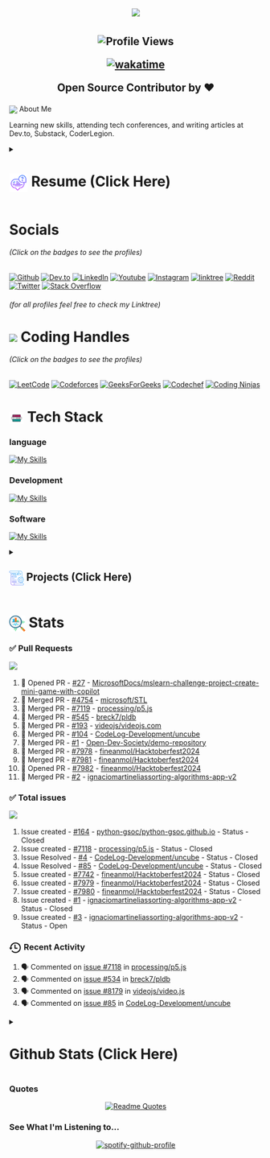 <!--Intro-->
<h1 align="center">
    <img src="https://readme-typing-svg.herokuapp.com/?font=Montserrat&size=35&center=true&vCenter=true&width=500&height=70&duration=3500&lines=Hi+There!+👋;+I'm+Ravi+Pratap+Singh+!;" />
</h1>
<h2 align="center">
  <img src="https://komarev.com/ghpvc/?username=ravixalgorithm&color=dc143c&style=for-the-badge" alt="Profile Views" style="height:21px;">
  
  [![wakatime](https://wakatime.com/badge/user/ec7c4227-309f-473e-aed9-683f8c591ab0.svg)](https://wakatime.com/@ec7c4227-309f-473e-aed9-683f8c591ab0)
  
Open Source Contributor by ♥
</h2>

<!--About-->
<img align ='center' src="https://i.giphy.com/media/v1.Y2lkPTc5MGI3NjExdjh2dDM4bDhyYzM5NmppaHJ6dG56Mmh3bTkyanFkdWRvZ3R1cGoycSZlcD12MV9pbnRlcm5hbF9naWZfYnlfaWQmY3Q9ZQ/LOnt6uqjD9OexmQJRB/giphy.gif" width="37" /> About Me

Learning new skills, attending tech conferences, and writing articles at Dev.to, Substack, CoderLegion.


<!-- Resume -->
<details>
  <summary>
    <h1>
      <img align="center" src="https://github.com/ravixalgorithm/ravixalgorithm/blob/main/icons/about.png" width="37" />
    Resume (Click Here)
    </h1>
  </summary>


  <!-- Academics -->
  <h3>
    <img align="center" src="https://github.com/ravixalgorithm/ravixalgorithm/blob/main/icons/academics.png" width="29"/>
    Academics
  </h3>
  <div>
    <img src="https://img.shields.io/badge/B.Tech-Harcourt Butler Technical University-1877F2?style=for-the-badge">
  </div>
  <div>
    <img src="https://img.shields.io/badge/CGPA-7.272-EFEEE9?style=for-the-badge">
  </div>


  <!-- Experience -->
  <h3>
    <img align="center" src="https://github.com/ravixalgorithm/ravixalgorithm/blob/main/icons/experience.png" width="29"/>
    Experience
  </h3>
  
  - Aspire Leader 2024 at Aspire Institute, Harvard University | Apr-2024 - Present - [Communication, Personal Development, Networking]
  
  - Ambassador at Viral Fission | Apr-2024 - Present - [Social Media, Networking, Content Creation]
    
  - Student Ambassador at LetsUpgrade | Jun-2024 - Jul-2024 - [Marketing, Social Media, Networking]
</details>


<!-- Socials -->
# Socials
<h6>(Click on the badges to see the profiles)</h6>

[![Github](https://img.shields.io/badge/GitHub-100000?style=for-the-badge&logo=github&logoColor=white)](https://github.com/ravixalgorithm)
[![Dev.to](https://img.shields.io/badge/dev.to-0A0A0A?style=for-the-badge&logo=devdotto&logoColor=white)](https://dev.to/ravixalgorithm)
[![LinkedIn](https://img.shields.io/badge/LinkedIn-0077B5?style=for-the-badge&logo=linkedin&logoColor=white)](https://www.linkedin.com/in/ravixalgorithm/)
[![Youtube](https://img.shields.io/badge/YouTube-FF0000?style=for-the-badge&logo=youtube&logoColor=white)](https://www.youtube.com/@ravixalgorithm)
[![Instagram](https://img.shields.io/badge/Instagram-E4405F?style=for-the-badge&logo=instagram&logoColor=white)](https://www.instagram.com/ravixalgorithm)
[![linktree](https://img.shields.io/badge/linktree-39E09B?style=for-the-badge&logo=linktree&logoColor=white)](https://linktr.ee/ravixalgorithm)
[![Reddit](https://img.shields.io/badge/Reddit-FF4500?style=for-the-badge&logo=reddit&logoColor=white)](https://www.reddit.com/user/ravixalgorithm/)
[![Twitter](https://img.shields.io/badge/Twitter-1DA1F2?style=for-the-badge&logo=twitter&logoColor=white)](https://x.com/ravixalgorithm)
[![Stack Overflow](https://img.shields.io/badge/Stack_Overflow-FE7A16?style=for-the-badge&logo=stack-overflow&logoColor=white)](https://stackoverflow.com/users/22982248/ravixalgorithm)
<h6>(for all profiles feel free to check my Linktree)</h6>

<!-- Coding handles -->
<h1>
  <img align="center" src="https://user-images.githubusercontent.com/74038190/216122041-518ac897-8d92-4c6b-9b3f-ca01dcaf38ee.png" width="29"/>
  Coding Handles
  
</h1>
<h6>(Click on the badges to see the profiles)</h6>

[![LeetCode](https://img.shields.io/badge/LeetCode-000000?style=for-the-badge&logo=LeetCode&logoColor=#d16c06)](https://leetcode.com/u/ravixalgorithm/)
[![Codeforces](https://img.shields.io/badge/Codeforces-445f9d?style=for-the-badge&logo=Codeforces&logoColor=white)](https://codeforces.com/profile/ravixalgorithm)
[![GeeksForGeeks](https://img.shields.io/badge/GeeksforGeeks-gray?style=for-the-badge&logo=geeksforgeeks&logoColor=#35914c)](https://www.geeksforgeeks.org/user/ravixalgorithm/)
[![Codechef](https://img.shields.io/badge/-CodeChef-5B4638?style=for-the-badge&logo=CodeChef&logoColor=white)](https://www.codechef.com/users/ravixalgorithm)
[![Coding Ninjas](https://img.shields.io/badge/coding%20ninjas-DD6620?style=for-the-badge&logo=codingninjas&logoColor=white)](https://www.naukri.com/code360/profile/ravixalgorithm)



<!-- Tech Stack -->
<h1>
  <img align="center" src="https://github.com/ravixalgorithm/ravixalgorithm/blob/main/icons/techstack.png" width="29"/>
  Tech Stack
</h1>
<h3>language</h3>

[![My Skills](https://skillicons.dev/icons?i=java,js,py)]()

<h3>Development</h3>

[![My Skills](https://skillicons.dev/icons?i=js,html,css,react,npm,tailwind,vite,vercel)]()

<h3>Software</h3>

[![My Skills](https://skillicons.dev/icons?i=vscode,pycharm,idea,webstorm,pr,notion,git,github,figma,gmail,stackoverflow)]()


<!--Projects-->
<details>
  <summary>
    <h2>
      <img align="center" src="https://github.com/ravixalgorithm/ravixalgorithm/blob/main/icons/projects.png" width="29"/>
      Projects (Click Here)
    </h2>
  </summary>
  <a href="[Project-url]">[Project Name]</a>
  <span>
    <img src="badge for technology used">
  </span>
- Details

</details>


<!--Stats-->
<h1>
  <img align="center" src="https://github.com/ravixalgorithm/ravixalgorithm/blob/main/icons/stats.png" width="32"/>
  Stats
</h1>


<!--Merged PRs-->
### ✅ Pull Requests
<!--Start Count Merged PRs-->
<span>
  <img src="https://img.shields.io/badge/Total__PRs-11-1877F2?style=for-the-badge">
</span>

1. 🥳 Opened PR - [#27](https://github.com/MicrosoftDocs/mslearn-challenge-project-create-mini-game-with-copilot/pull/27) - [MicrosoftDocs/mslearn-challenge-project-create-mini-game-with-copilot](https://github.com/MicrosoftDocs/mslearn-challenge-project-create-mini-game-with-copilot)
2. 🥳 Merged PR - [#4754](https://github.com/microsoft/STL/pull/4754) - [microsoft/STL](https://github.com/microsoft/STL)
3. 🥳 Merged PR - [#7119](https://github.com/processing/p5.js/pull/7119) - [processing/p5.js](https://github.com/processing/p5.js)
4. 🥳 Merged PR - [#545](https://github.com/breck7/pldb/pull/545) - [breck7/pldb](https://github.com/breck7/pldb)
5. 🥳 Merged PR - [#193](https://github.com/videojs/videojs.com/pull/193#) - [videojs/videojs.com](https://github.com/videojs/videojs.com)
6. 🥳 Merged PR - [#104](https://github.com/CodeLog-Development/uncube/pull/104) - [CodeLog-Development/uncube](https://github.com/CodeLog-Development/uncube)
7. 🥳 Merged PR - [#1](https://github.com/Open-Dev-Society/demo-repository/pull/1) - [Open-Dev-Society/demo-repository](https://github.com/Open-Dev-Society/demo-repository)
8. 🥳 Merged PR - [#7978](https://github.com/fineanmol/Hacktoberfest2024/pull/7978) - [fineanmol/Hacktoberfest2024](https://github.com/fineanmol/Hacktoberfest2024)
9. 🥳 Merged PR - [#7981](https://github.com/fineanmol/Hacktoberfest2024/pull/7981) - [fineanmol/Hacktoberfest2024](https://github.com/fineanmol/Hacktoberfest2024)
10. 🥳 Opened PR - [#7982](https://github.com/fineanmol/Hacktoberfest2024/pull/7982) - [fineanmol/Hacktoberfest2024](https://github.com/fineanmol/Hacktoberfest2024)
11. 🥳 Merged PR - [#2](https://github.com/ignaciomartinelias/sorting-algorithms-app-v2/pull/2) - [ignaciomartineliassorting-algorithms-app-v2](https://github.com/ignaciomartinelias/sorting-algorithms-app-v2)



<!--Total Issues created-->
### ✅ Total issues
<!--Start Count Issues Created-->
<span>
  <img src="https://img.shields.io/badge/Total_Issues-9-1877F2?style=for-the-badge">
</span>

1. Issue created - [#164](https://github.com/python-gsoc/python-gsoc.github.io/issues/164) - [python-gsoc/python-gsoc.github.io](https://github.com/python-gsoc/python-gsoc.github.io) - Status - Closed
2. Issue created - [#7118](https://github.com/processing/p5.js/issues/7118) - [processing/p5.js](https://github.com/processing/p5.js) - Status - Closed
3. Issue Resolved - [#4](https://github.com/CodeLog-Development/uncube/issues/4) - [CodeLog-Development/uncube](https://github.com/CodeLog-Development/uncube) - Status - Closed
4. Issue Resolved - [#85](https://github.com/CodeLog-Development/uncube/issues/85) - [CodeLog-Development/uncube](https://github.com/CodeLog-Development/uncube) - Status - Closed
5. Issue created - [#7742](https://github.com/fineanmol/Hacktoberfest2024/issues/7742) - [fineanmol/Hacktoberfest2024](https://github.com/fineanmol/Hacktoberfest2024) - Status - Closed
6. Issue created - [#7979](https://github.com/fineanmol/Hacktoberfest2024/issues/7979) - [fineanmol/Hacktoberfest2024](https://github.com/fineanmol/Hacktoberfest2024) - Status - Closed
7. Issue created - [#7980](https://github.com/fineanmol/Hacktoberfest2024/issues/7980) - [fineanmol/Hacktoberfest2024](https://github.com/fineanmol/Hacktoberfest2024) - Status - Closed
8. Issue created - [#1](https://github.com/ignaciomartinelias/sorting-algorithms-app-v2/issues/1) - [ignaciomartineliassorting-algorithms-app-v2](https://github.com/ignaciomartinelias/sorting-algorithms-app-v2) - Status - Closed
9. Issue created - [#3](https://github.com/ignaciomartinelias/sorting-algorithms-app-v2/issues/3) - [ignaciomartineliassorting-algorithms-app-v2](https://github.com/ignaciomartinelias/sorting-algorithms-app-v2) - Status - Open
   


<!--Recent Activities-->
### <img align="center" src="https://github.com/ravixalgorithm/ravixalgorithm/blob/main/icons/recent.png"  width="25"/> Recent Activity

1. 🗣 Commented on [issue #7118](https://github.com/processing/p5.js/issues/7118) in [processing/p5.js](https://github.com/processing/p5.js)
2. 🗣 Commented on [issue #534](https://github.com/breck7/pldb/issues/534) in [breck7/pldb](https://github.com/breck7/pldb)
3. 🗣 Commented on [issue #8179](https://github.com/videojs/video.js/issues/8179) in [videojs/video.js](https://github.com/videojs/video.js)
4. 🗣 Commented on [issue #85](https://github.com/CodeLog-Development/uncube/issues/85) in [CodeLog-Development/uncube](https://github.com/CodeLog-Development/uncube)

<!--Github Stats-->
<details>
  <summary>
    <h1>Github Stats (Click Here)</h1>
  </summary>

  <div align="center">

  
  ![stats](https://github-readme-stats.vercel.app/api?username=ravixalgorithm&theme=tokyonight&hide_border=false&include_all_commits=true&count_private=false)

  
  ![streak](https://github-readme-streak-stats.herokuapp.com/?user=ravixalgorithm&theme=tokyonight&hide_border=false)


  ![languages used](https://github-readme-stats.vercel.app/api/top-langs/?username=ravixalgorithm&theme=tokyonight&hide_border=false&include_all_commits=true&count_private=false&layout=compact)


  ![contribution graph](https://github-readme-activity-graph.vercel.app/graph?username=ravixalgorithm&theme=tokyo-night)


  ![trophy](https://github-profile-trophy.vercel.app/?username=ravixalgorithm&theme=onedark)

  <!--snake graph-->
  <picture>
    <source media="(prefers-color-scheme: dark)" srcset="https://github.com/ravixalgorithm/ravixalgorithm/blob/main/icons/github-user-contribution-dark.svg" />
    <source media="(prefers-color-scheme: light)" srcset="https://github.com/ravixalgorithm/ravixalgorithm/blob/main/icons/github-user-contribution.svg" />
    <img alt="github-snake" src="https://github.com/ravixalgorithm/ravixalgorithm/blob/main/icons/github-user-contribution.svg" />
  </picture>
  
  </div>
</details>

<!-- Quotes -->
### Quotes
<div align="center"
  
  [![Readme Quotes](https://quotes-github-readme.vercel.app/api?type=horizontal&theme=dark)](https://github.com/piyushsuthar/github-readme-quotes)
</div>

<!-- My Spotify -->
### See What I'm Listening to...
<div align="center"
  
  [![spotify-github-profile](https://spotify-github-profile.kittinanx.com/api/view?uid=h83azb9zgg4ywyfd0ekva2yuf&cover_image=true&theme=novatorem&show_offline=false&background_color=000000&interchange=false&bar_color=53b14f&bar_color_cover=false)](https://github.com/kittinan/spotify-github-profile)
</div>
